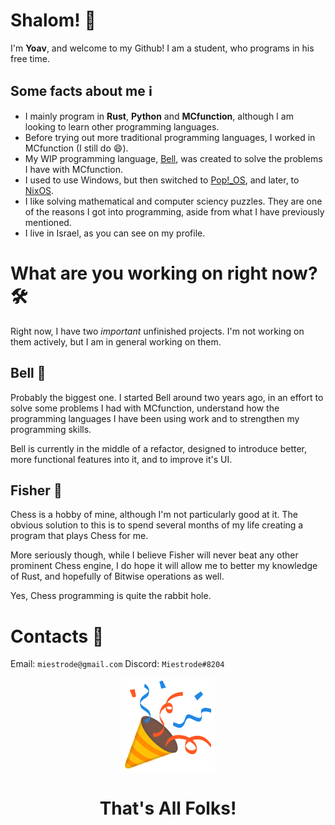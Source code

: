 # Shalom! :wave:
I'm **Yoav**, and welcome to my Github! I am a student, who programs in his free time.

## Some facts about me :information_source:
- I mainly program in **Rust**, **Python** and **MCfunction**, although I am looking to learn other programming languages.
- Before trying out more traditional programming languages, I worked in MCfunction (I still do :smile:).
- My WIP programming language, [Bell](https://github.com/Miestrode/bell/), was created to solve the problems I have with MCfunction.
- I used to use Windows, but then switched to [Pop!_OS](https://pop.system76.com/), and later, to [NixOS](https://nixos.org/).
- I like solving mathematical and computer sciency puzzles. They are one of the reasons I got into programming, aside from what I have previously mentioned.
- I live in Israel, as you can see on my profile.

# What are you working on right now? :hammer_and_wrench:
Right now, I have two *important* unfinished projects. I'm not working on them actively, but I am in general working on them.

## Bell :bell:
Probably the biggest one. I started Bell around two years ago, in an effort to solve some problems I had with MCfunction, understand how the programming languages I have been using work and to strengthen my programming skills.

Bell is currently in the middle of a refactor, designed to introduce better, more functional features into it, and to improve it's UI.

## Fisher :fishing_pole_and_fish:
Chess is a hobby of mine, although I'm not particularly good at it. The obvious solution to this is to spend several months of my life creating a program that plays Chess for me.

More seriously though, while I believe Fisher will never beat any other prominent Chess engine, I do hope it will allow me to better my knowledge of Rust, and hopefully of Bitwise operations as well.

Yes, Chess programming is quite the rabbit hole.

# Contacts :mega:
Email: `miestrode@gmail.com`
Discord: `Miestrode#8204`

<p align="center">
    <img src="assets/Party Popper.svg" width="150" height="150">
    <h1 align="center">That's All Folks!</h1>
</p>
